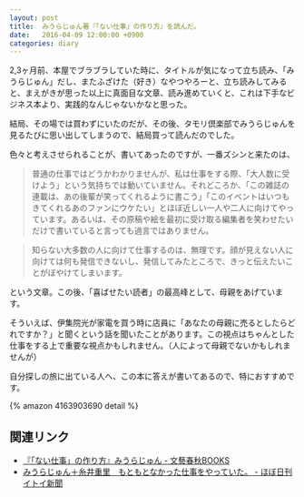 ```yaml
---
layout: post
title:  みうらじゅん著『「ない仕事」の作り方』を読んだ。
date:   2016-04-09 12:00:00 +0900
categories: diary
---
```


2,3ヶ月前、本屋でブラブラしていた時に、タイトルが気になって立ち読み、「みうらじゅん」だし、またふざけた（好き）なやつやろーと、立ち読みしてみると、まえがきが思った以上に真面目な文章、読み進めていくと、これは下手なビジネス本より、実践的なんじゃないかなと思った。

結局、その場では買わずにいたのだが、その後、タモリ倶楽部でみうらじゅんを見るたびに思い出してしまうので、結局買って読んだのでした。

色々と考えさせられることが、書いてあったのですが、一番ズシンと来たのは、

> 普通の仕事ではどうかわかりませんが、私は仕事をする際、「大人数に受けよう」という気持ちでは動いていません。それどころか、「この雑誌の連載は、あの後輩が笑ってくれるように書こう」「このイベントはいつもきてくれるあのファンにウケたい」とほぼ近しい一人や二人に向けてやっています。あるいは、その原稿や絵を最初に受け取る編集者を笑わせたいだけで書いていると言っても過言ではありません。

> 知らない大多数の人に向けて仕事するのは、無理です。顔が見えない人に向けては何も発信できないし、発信してみたところで、きっと伝えたいことがぼやけてしまいます。

という文章。この後、「喜ばせたい読者」の最高峰として、母親をあげています。

そういえば、伊集院光が家電を買う時に店員に「あなたの母親に売るとしたらどれですか？」と聞くという話を聞いたことがあります。この視点はちゃんとした仕事をする上で重要な視点かもしれません。（人によって母親でないかもしれませんが）

自分探しの旅に出ている人へ、この本に答えが書いてあるので、特におすすめです。

{% amazon 4163903690 detail %}

## 関連リンク

- [『「ない仕事」の作り方』みうらじゅん - 文藝春秋BOOKS](http://books.bunshun.jp/ud/book/num/9784163903699 "『「ない仕事」の作り方』みうらじゅん- 文藝春秋BOOKS")
- [みうらじゅん＋糸井重里　もともとなかった仕事をやっていた。 - ほぼ日刊イトイ新聞](https://www.1101.com/naishigoto/jun/index.html "みうらじゅん＋糸井重里　もともとなかった仕事をやっていた。 - ほぼ日刊イトイ新聞")
